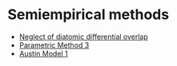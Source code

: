 # Semiempirical methods

* [Neglect of diatomic differential overlap](https://en.wikipedia.org/wiki/NDDO)
* [Parametric Method 3](https://en.wikipedia.org/wiki/PM3_(chemistry))
* [Austin Model 1](https://en.wikipedia.org/wiki/Austin_Model_1)